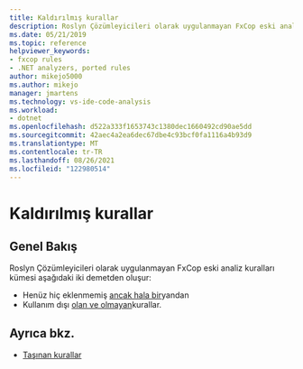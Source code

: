 ```yaml
---
title: Kaldırılmış kurallar
description: Roslyn Çözümleyicileri olarak uygulanmayan FxCop eski analiz kuralları hakkında bilgi edinin.
ms.date: 05/21/2019
ms.topic: reference
helpviewer_keywords:
- fxcop rules
- .NET analyzers, ported rules
author: mikejo5000
ms.author: mikejo
manager: jmartens
ms.technology: vs-ide-code-analysis
ms.workload:
- dotnet
ms.openlocfilehash: d522a333f1653743c1380dec1660492cd90ae5dd
ms.sourcegitcommit: 42aec4a2ea6dec67dbe4c93bcf0fa1116a4b93d9
ms.translationtype: MT
ms.contentlocale: tr-TR
ms.lasthandoff: 08/26/2021
ms.locfileid: "122980514"
---
```

# <a name="unported-rules"></a>Kaldırılmış kurallar

## <a name="overview"></a>Genel Bakış

Roslyn Çözümleyicileri olarak uygulanmayan FxCop eski analiz kuralları kümesi aşağıdaki iki demetden oluşur:
- Henüz hiç eklenmemiş [ancak hala bir](fxcop-unported-rules-may-get-ported.md)yandan
- Kullanım dışı [olan ve olmayan](fxcop-unported-deprecated-rules.md)kurallar.

## <a name="see-also"></a>Ayrıca bkz.

- [Taşınan kurallar](fxcop-rule-port-status.md)
